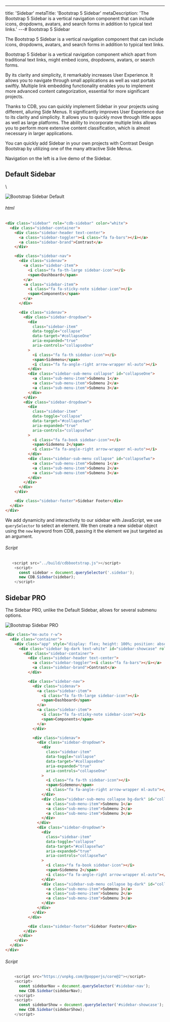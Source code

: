 ---
title: 'Sidebar'
metaTitle: 'Bootstrap 5 Sidebar'
metaDescription: 'The Bootstrap 5 Sidebar is a vertical navigation component that can include icons, dropdowns, avatars, and search forms in addition to typical text links.'
---# Bootstrap 5 Sidebar

The Bootstrap 5 Sidebar is a vertical navigation component that can include icons, dropdowns, avatars, and search forms in addition to typical text links.

Bootstrap 5 Sidebar is a vertical navigation component which apart from traditional text links, might embed icons, dropdowns, avatars, or search forms.

By its clarity and simplicity, it remarkably increases User Experience. It allows you to navigate through small applications as well as vast portals swiftly. Multiple link embedding functionality enables you to implement more advanced content categorization, essential for more significant projects.

Thanks to CDB, you can quickly implement Sidebar in your projects using different, alluring Side Menus.
It significantly improves User Experience due to its clarity and simplicity. It allows you to quickly move through little apps as well as large platforms. The ability to incorporate multiple links allows you to perform more extensive content classification, which is almost necessary in larger applications.

You can quickly add Sidebar in your own projects with Contrast Design Bootstrap by utilizing one of the many attractive Side Menus.

Navigation on the left is a live demo of the Sidebar.

## Default Sidebar
\

![Bootstrap Sidebar Default](./images/sidebar.png)

###### html

```html
<div class="sidebar" role="cdb-sidebar" color="white">
  <div class="sidebar-container">
    <div class="sidebar-header text-center">
      <a class="sidebar-toggler"><i class="fa fa-bars"></i></a>
      <a class="sidebar-brand">Contrast</a>
    </div>

    <div class="sidebar-nav">
      <div class="sidenav">
        <a class="sidebar-item">
          <i class="fa fa-th-large sidebar-icon"></i>
          <span>Dashboard</span>
        </a>
        <a class="sidebar-item">
          <i class="fa fa-sticky-note sidebar-icon"></i>
          <span>Components</span>
        </a>
      </div>

      <div class="sidenav">
        <div class="sidebar-dropdown">
          <div
            class="sidebar-item"
            data-toggle="collapse"
            data-target="#collapseOne"
            aria-expanded="true"
            aria-controls="collapseOne"
          >
            <i class="fa fa-th sidebar-icon"></i>
            <span>Sidemenu</span>
            <i class="fa fa-angle-right arrow-wrapper ml-auto"></i>
          </div>
          <div class="sidebar-sub-menu collapse" id="collapseOne">
            <a class="sub-menu-item">Submenu 1</a>
            <a class="sub-menu-item">Submenu 2</a>
            <a class="sub-menu-item">Submenu 3</a>
          </div>
        </div>
        <div class="sidebar-dropdown">
          <div
            class="sidebar-item"
            data-toggle="collapse"
            data-target="#collapseTwo"
            aria-expanded="true"
            aria-controls="collapseTwo"
          >
            <i class="fa fa-book sidebar-icon"></i>
            <span>Sidemenu 2</span>
            <i class="fa fa-angle-right arrow-wrapper ml-auto"></i>
          </div>
          <div class="sidebar-sub-menu collapse" id="collapseTwo">
            <a class="sub-menu-item">Submenu 1</a>
            <a class="sub-menu-item">Submenu 2</a>
            <a class="sub-menu-item">Submenu 3</a>
          </div>
        </div>
      </div>
    </div>

    <div class="sidebar-footer">Sidebar Footer</div>
  </div>
</div>
```

We add dynamicity and interactivity to our sidebar with JavaScript, we use `querySelector` to select an element. We then create a new sidebar object using the `new` keyword from CDB, passing it the element we jsut targeted as an argument.

###### Script

```javascript
   <script src="../build/cdbbootstrap.js"></script>
    <script>
      const sidebar = document.querySelector('.sidebar');
      new CDB.Sidebar(sidebar);
    </script>
```

## Sidebar PRO

The Sidebar PRO, unlike the Default Sidebar, allows for several submenu options.

![Bootstrap Sidebar PRO](./images/sidebar-pro.png)

```html
<div class="mx-auto r-w">
  <div class="container">
    <div class="app" style="display: flex; height: 100%; position: absolute">
      <div class="sidebar bg-dark text-white" id="sidebar-showcase" role="cdb-sidebar">
        <div class="sidebar-container">
          <div class="sidebar-header text-center">
            <a class="sidebar-toggler"><i class="fa fa-bars"></i></a>
            <a class="sidebar-brand">Contrast</a>
          </div>

          <div class="sidebar-nav">
            <div class="sidenav">
              <a class="sidebar-item">
                <i class="fa fa-th-large sidebar-icon"></i>
                <span>Dashboard</span>
              </a>
              <a class="sidebar-item">
                <i class="fa fa-sticky-note sidebar-icon"></i>
                <span>Components</span>
              </a>
            </div>

            <div class="sidenav">
              <div class="sidebar-dropdown">
                <div
                  class="sidebar-item"
                  data-toggle="collapse"
                  data-target="#collapseOne"
                  aria-expanded="true"
                  aria-controls="collapseOne"
                >
                  <i class="fa fa-th sidebar-icon"></i>
                  <span>Sidemenu</span>
                  <i class="fa fa-angle-right arrow-wrapper ml-auto"></i>
                </div>
                <div class="sidebar-sub-menu collapse bg-dark" id="collapseOne">
                  <a class="sub-menu-item">Submenu 1</a>
                  <a class="sub-menu-item">Submenu 2</a>
                  <a class="sub-menu-item">Submenu 3</a>
                </div>
              </div>
              <div class="sidebar-dropdown">
                <div
                  class="sidebar-item"
                  data-toggle="collapse"
                  data-target="#collapseTwo"
                  aria-expanded="true"
                  aria-controls="collapseTwo"
                >
                  <i class="fa fa-book sidebar-icon"></i>
                  <span>Sidemenu 2</span>
                  <i class="fa fa-angle-right arrow-wrapper ml-auto"></i>
                </div>
                <div class="sidebar-sub-menu collapse bg-dark" id="collapseTwo">
                  <a class="sub-menu-item">Submenu 1</a>
                  <a class="sub-menu-item">Submenu 2</a>
                  <a class="sub-menu-item">Submenu 3</a>
                </div>
              </div>
            </div>
          </div>

          <div class="sidebar-footer">Sidebar Footer</div>
        </div>
      </div>
    </div>
  </div>
</div>
```

###### Script

```javascript
    <script src="https://unpkg.com/@popperjs/core@2"></script>
    <script>
      const sidebarNav = document.querySelector('#sidebar-nav');
      new CDB.Sidebar(sidebarNav);
    </script>
    <script>
      const sidebarShow = document.querySelector('#sidebar-showcase');
      new CDB.Sidebar(sidebarShow);
    </script>
```
